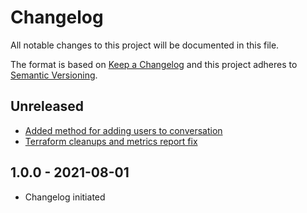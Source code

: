 # Changelog

All notable changes to this project will be documented in this file.

The format is based on [Keep a Changelog](http://keepachangelog.com/en/1.0.0/)
and this project adheres to [Semantic Versioning](http://semver.org/spec/v2.0.0.html).

## Unreleased

- [Added method for adding users to conversation](844dbf6aa8d227a173000f5f9d847ad1b526e09f)
- [Terraform cleanups and metrics report fix](9387d47183051d2bbb2daae8589730c79a12ed71)

## 1.0.0 - 2021-08-01

- Changelog initiated
